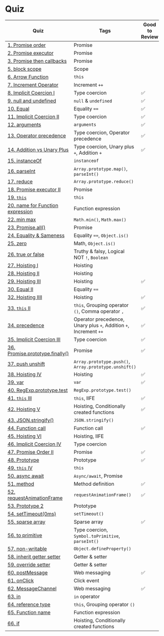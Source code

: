 # Quiz

| Quiz                                                                   | Tags                                                              | Good to Review |
| ---------------------------------------------------------------------- | ----------------------------------------------------------------- | -------------- |
| [1. Promise order](1.Promise-order.md)                                 | Promise                                                           |                |
| [2. Promise executor](2.Promise-executor.md)                           | Promise                                                           |                |
| [3. Promise then callbacks](3.Promise-then-callbacks.md)               | Promise                                                           |                |
| [5. block scope](5.block-scope.md)                                     | Scope                                                             |                |
| [6. Arrow Function](6.Arrow-Function.md)                               | `this`                                                            |                |
| [7. Increment Operator](7.Increment-Operator.md)                       | Increment `++`                                                    |                |
| [8. Implicit Coercion I](8.Implicit-Coercion-I.md)                     | Type coercion                                                     | ✅             |
| [9. null and undefined](9.null-and-undefined.md)                       | `null` & `undefined`                                              | ✅             |
| [10. Equal](10.equal.md)                                               | Equality `==`                                                     | ✅             |
| [11. Implicit Coercion II](11.Implicit-Coercion-II.md)                 | Type coercion                                                     | ✅             |
| [12. arguments](12.arguments.md)                                       | `arguments`                                                       | ✅             |
| [13. Operator precedence](13.Operator-precedence.md)                   | Type coercion, Operator precedence                                | ✅             |
| [14. Addition vs Unary Plus](14.Addition-vs-Unary-Plus.md)             | Type coercion, Unary plus `+`, Addition `+`                       | ✅             |
| [15. instanceOf](15.instanceOf.md)                                     | `instanceof`                                                      |                |
| [16. parseInt](16.parseInt.md)                                         | `Array.prototype.map()`, `parseInt()`                             |                |
| [17. reduce](17.reduce.md)                                             | `Array.prototype.reduce()`                                        |                |
| [18. Promise executor II](18.Promise-executor-II.md)                   | Promise                                                           |                |
| [19. `this`](19.this.md)                                               | `this`                                                            |                |
| [20. name for Function expression](20.name-for-Function-expression.md) | Function expression                                               |                |
| [22. min max](22.min-max.md)                                           | `Math.min()`, `Math.max()`                                        |                |
| [23. Promise.all()](23.Promise-all.md)                                 | Promise                                                           |                |
| [24. Equality & Sameness](24.Equality-Sameness.md)                     | Equality `==`, `Object.is()`                                      |                |
| [25. zero](25.zero.md)                                                 | Math, `Object.is()`                                               |                |
| [26. true or false](26.true-or-false.md)                               | Truthy & falsy, Logical NOT `!`, `Boolean`                        |                |
| [27. Hoisting I](27.Hoisting-I.md)                                     | Hoisting                                                          |                |
| [28. Hoisting II](28.Hoisting-II.md)                                   | Hoisting                                                          |                |
| [29. Hoisting III](29.Hoisting-III.md)                                 | Hoisting                                                          | ✅             |
| [30. Equal II](30.Equal-II.md)                                         | Equality `==`                                                     |                |
| [32. Hoisting IIII](32.Hoisting-IIII.md)                               | Hoisting                                                          | ✅             |
| [33. `this` II](33.this-II.md)                                         | `this`, Grouping operator `()`, Comma operator `,`                | ✅             |
| [34. precedence](34.precedence.md)                                     | Operator precedence, Unary plus `+`, Addition `+`, Increment `++` | ✅             |
| [35. Implicit Coercion III](35.Implicit-Coercion-III.md)               | Type coercion                                                     | ✅             |
| [36. Promise.prototype.finally()](36.Promise-prototype-finally.md)     | Promise                                                           | ✅             |
| [37. push unshift](37.push-unshift.md)                                 | `Array.prototype.push()`, `Array.prototype.unshift()`             |                |
| [38. Hoisting IV](38.Hoisting-IV.md)                                   | Hoisting                                                          | ✅             |
| [39. var](39.var.md)                                                   | `var`                                                             | ✅             |
| [40. RegExp.prototype.test](40.RegExp-prototype-test.md)               | `RegExp.prototype.test()`                                         |                |
| [41. `this` III](41.this-III.md)                                       | `this`, IIFE                                                      | ✅             |
| [42. Hoisting V](42.Hoisting-V.md)                                     | Hoisting, Conditionally created functions                         | ✅             |
| [43. JSON.stringify()](43.JSON.stringify.md)                           | `JSON.stringify()`                                                |                |
| [44. Function call](44.Function-call.md)                               | Function call                                                     | ✅             |
| [45. Hoisting VI](45.Hoisting-VI.md)                                   | Hoisting, IIFE                                                    |                |
| [46. Implicit Coercion IV](46.Implicit-Coercion-IV.md)                 | Type coercion                                                     |                |
| [47. Promise Order II](47.Promise-Order-II.md)                         | Promise                                                           | ✅             |
| [48. Prototype](48.Prototype.md)                                       | Prototype                                                         | ✅             |
| [49. `this` IV](49.this-IV.md)                                         | `this`                                                            |                |
| [50. async await](50.async-await.md)                                   | `Async/await`, Promise                                            |                |
| [51. method](51.method.md)                                             | Method definition                                                 | ✅             |
| [52. requestAnimationFrame](52.requestAnimationFrame.md)               | `requestAnimationFrame()`                                         | ✅             |
| [53. Prototype 2](53.Prototype-2.md)                                   | Prototype                                                         |                |
| [54. setTimeout(0ms)](54.setTimeout-0ms.md)                            | `setTimeout()`                                                    |                |
| [55. sparse array](55.sparse-array.md)                                 | Sparse array                                                      | ✅             |
| [56. to primitive](56.to-primitive.md)                                 | Type coercion, `Symbol.toPrimitive`, `parseInt()`                 |                |
| [57. non-writable](57.non-writable.md)                                 | `Object.defineProperty()`                                         |                |
| [58. inherit getter setter](58.inherit-getter-setter.md)               | Getter & setter                                                   |                |
| [59. override setter](59.override-setter.md)                           | Getter & setter                                                   |                |
| [60. postMessage](60.postMessage.md)                                   | Web messaging                                                     | ✅             |
| [61. onClick](61.onClick.md)                                           | Click event                                                       |                |
| [62. MessageChannel](62.MessageChannel.md)                             | Web messaging                                                     | ✅             |
| [63. in](63.in.md)                                                     | `in` operator                                                     |                |
| [64. reference type](64.reference-type.md)                             | `this`, Grouping operator `()`                                    |                |
| [65. Function name](65.Function-name.md)                               | Function expression                                               |                |
| [66. if](66.if.md)                                                     | Hoisting, Conditionally created functions                         |                |
